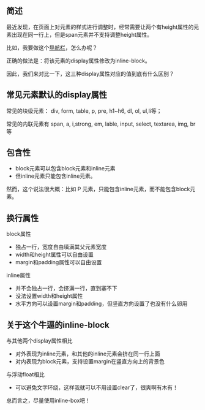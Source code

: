 ## 简述
最近发现，在页面上对元素的样式进行调整时，经常需要让两个有height属性的元素出现在同一行上，但是span元素并不支持调整height属性。


比如，我要做这个[导航栏](http://www.w3school.com.cn/css/css_navbar.asp)，怎么办呢？

正确的做法是：将该元素的display属性修改为inline-block。

因此，我们来对比一下，这三种display属性对应的值到底有什么区别？

## 常见元素默认的display属性

常见的块级元素： div, form, table, p, pre, h1~h6, dl, ol, ul,li等；

常见的内联元素有 span, a, i,strong, em, lable, input, select, textarea, img, br 等

## 包含性

* block元素可以包含block元素和inline元素
* 但inline元素只能包含inline元素。

然而，这个说法很大概：比如 P 元素，只能包含inline元素，而不能包含block元素。

## 换行属性

block属性
* 独占一行，宽度自由填满其父元素宽度
* width和height属性可以自由设置
* margin和padding属性可以自由设置

inline属性
* 并不会独占一行，会挤满一行，直到塞不下
* 没法设置width和height属性
* 水平方向可以设置margin和padding，但竖直方向设置了也没有什么卵用



## 关于这个牛逼的inline-block

与其他两个display属性相比

* 对外表现为inline元素，和其他的inline元素会挤在同一行上面
* 对内表现为block元素，支持设置margin在竖直方向上的背景色

与浮动float相比
* 可以避免文字环绕，这样我就可以不用设置clear了，很爽啊有木有！

总而言之，尽量使用inline-box吧！
